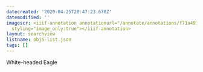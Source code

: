 ```yaml
---
datecreated: '2020-04-25T20:47:23.678Z'
datemodified: ''
imagescr: <iiif-annotation annotationurl="/annotate/annotations/f71a491a-8735-11ea-83bd-5254008afee6.json"
  styling="image_only:true"></iiif-annotation>
layout: searchview
listname: obj5-list.json
tags: []
---
```

White-headed Eagle